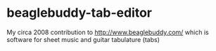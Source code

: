 beaglebuddy-tab-editor
======================
My circa 2008 contribution to http://www.beaglebuddy.com/  which is software for sheet music and guitar tabulature (tabs)
